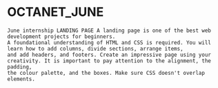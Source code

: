 # OCTANET_JUNE
    June internship LANDING PAGE A landing page is one of the best web development projects for beginners. 
    A foundational understanding of HTML and CSS is required. You will learn how to add columns, divide sections, arrange items, 
    and add headers, and footers. Create an impressive page using your creativity. It is important to pay attention to the alignment, the padding,
    the colour palette, and the boxes. Make sure CSS doesn't overlap elements.
